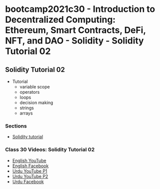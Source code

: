 # bootcamp2021c30 - Introduction to Decentralized Computing: Ethereum, Smart Contracts, DeFi, NFT, and DAO - Solidity - Solidity Tutorial 02

## Solidity Tutorial 02

- Tutorial
  - variable scope
  - operators
  - loops
  - decision making
  - strings
  - arrays

### Sections

- [Solidity tutorial](./step03_solidity_tutorial)

### Class 30 Videos: Solidity Tutorial 02

- [English YouTube](https://www.youtube.com/watch?v=mXuY7Sp5jmw&ab_channel=CertifiedUnicornDeveloper)
- [English Facebook](https://www.facebook.com/fb.anees.ahmed/videos/7151001034909886?_rdc=1&_rdr)
- [Urdu YouTube P1](https://www.youtube.com/watch?v=nhlchB7Mij4&ab_channel=CertifiedUnicornDeveloperinUrdu)
- [Urdu YouTube P2](https://www.youtube.com/watch?v=J3C9KGG61pA&t=4608s)
- [Urdu Facebook](https://www.facebook.com/Ai.SirQasim/videos/2126325780860897?_rdc=1&_rdr)
